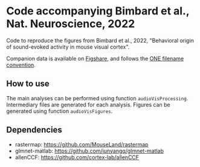 # Code accompanying Bimbard et al., Nat. Neuroscience, 2022
Code to reproduce the figures from Bimbard et al., 2022, "Behavioral origin of sound-evoked activity in mouse visual cortex".

Companion data is available on [Figshare](https://doi.org/10.6084/m9.figshare.21371247.v1), and follows the [ONE filename convention](https://int-brain-lab.github.io/iblenv/one_docs/one_reference.html#).

## How to use

The main analyses can be performed using function `audioVisProcessing`. Intermediary files are generated for each analysis.
Figures can be generated using function `audioVisFigures`.

## Dependencies
- rastermap: https://github.com/MouseLand/rastermap
- glmnet-matlab: https://github.com/junyangq/glmnet-matlab
- allenCCF: https://github.com/cortex-lab/allenCCF
